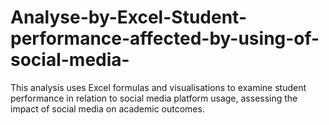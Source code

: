 # Analyse-by-Excel-Student-performance-affected-by-using-of-social-media-
This analysis uses Excel formulas and visualisations to examine student performance in relation to social media platform usage, assessing the impact of social media on academic outcomes.
